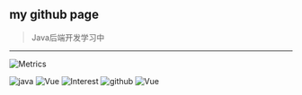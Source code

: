 ## my github page

> Java后端开发学习中
------
![Metrics](https://metrics.lecoq.io/Alcor11?template=classic&base.indepth=false&base.hireable=false&config.timezone=Asia%2FShanghai)

![java](https://img.shields.io/badge/Backend-Java-yellow) ![Vue](https://img.shields.io/badge/Frontend-Vue-blue) ![Interest](https://img.shields.io/badge/Interest-Anime-red) ![github](https://camo.githubusercontent.com/85dc47a56a4e73ae7b6e64b3b4416785497e74219ae179ae8faaaca10d5a78d9/68747470733a2f2f696d672e736869656c64732e696f2f62616467652f2d4769744875622d3138313731373f7374796c653d666c61742d737175617265266c6f676f3d676974687562) ![Vue](https://img.shields.io/badge/Frontend-Vue-blue)
